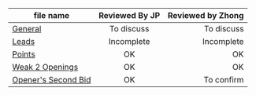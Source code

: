 | file name        | Reviewed By JP           | Reviewed by Zhong |
| ------------- |:-------------:| -----:|
| [General](general.md) | To discuss | To discuss |
| [Leads](leads.md) | Incomplete | Incomplete |
| [Points](points.md) | OK | OK |
| [Weak 2 Openings](weak_two_openings.md) | OK | OK |
| [Opener's Second Bid](openers-second-bid.md) | OK | To confirm |
